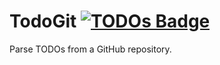 # TodoGit [![TODOs Badge](http://todogit.herokuapp.com/rameshvarun/todogit/badges/todos.svg)](http://todogit.herokuapp.com/rameshvarun/todogit/)
Parse TODOs from a GitHub repository.
